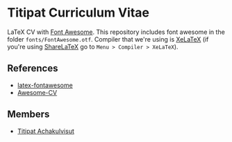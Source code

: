 # Titipat Curriculum Vitae


LaTeX CV with [Font Awesome](https://fortawesome.github.io/Font-Awesome/).
This repository includes font awesome in the folder `fonts/FontAwesome.otf`.
Compiler that we're using is [XeLaTeX](https://www.sharelatex.com/learn/XeLaTeX)
(if you're using [ShareLaTeX](https://www.sharelatex.com) go to `Menu > Compiler > XeLaTeX`).


## References

- [latex-fontawesome](https://github.com/furl/latex-fontawesome)
- [Awesome-CV](https://github.com/posquit0/Awesome-CV)


## Members

- [Titipat Achakulvisut](titipata.github.io)
